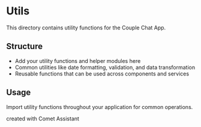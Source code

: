 # Utils

This directory contains utility functions for the Couple Chat App.

## Structure

- Add your utility functions and helper modules here
- Common utilities like date formatting, validation, and data transformation
- Reusable functions that can be used across components and services

## Usage

Import utility functions throughout your application for common operations.

created with Comet Assistant
